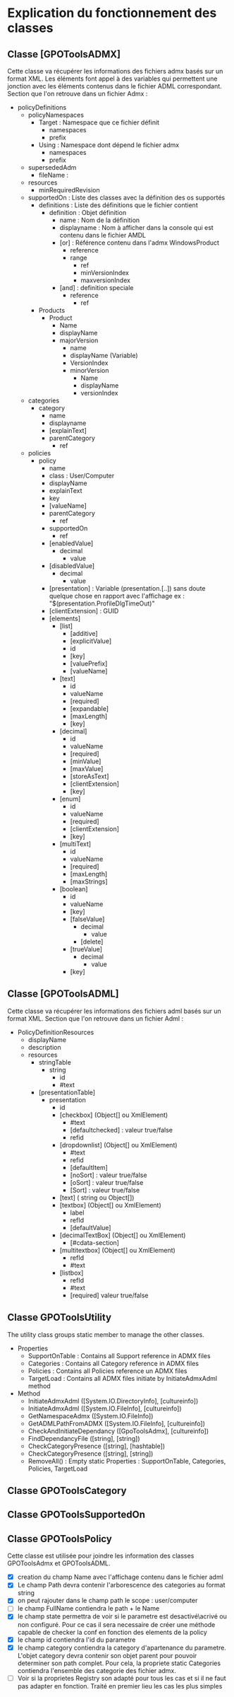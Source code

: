 # Explication du fonctionnement des classes

## Classe [GPOToolsADMX]
Cette classe va récupérer les informations des fichiers admx basés sur un format XML.
Les éléments font appel à des variables qui permettent une jonction avec les éléments contenus dans le fichier ADML correspondant.
Section que l'on retrouve dans un fichier Admx :
  - policyDefinitions
    - policyNamespaces
        - Target : Namespace que ce fichier définit
            - namespaces
            - prefix
        - Using : Namespace dont dépend le fichier admx
            - namespaces
            - prefix
    - supersededAdm
        - fileName :
    - resources
        - minRequiredRevision
    - supportedOn : Liste des classes avec la définition des os supportés
        - definitions : Liste des définitions que le fichier contient
            - definition : Objet définition
                - name : Nom de la définition
                - displayname : Nom à afficher dans la console qui est contenu dans le fichier AMDL
                - [or] : Référence contenu dans l'admx WindowsProduct
                    - reference
                    - range
                        - ref
                        - minVersionIndex
                        - maxversionIndex
                - [and] : definition speciale
                    - reference
                        - ref
        - Products
            - Product
                - Name
                - displayName
                - majorVersion
                    - name
                    - displayName (Variable)
                    - VersionIndex
                    - minorVersion
                        - Name
                        - displayName
                        - versionIndex
    - categories
        - category
            - name
            - displayname
            - [explainText]
            - parentCategory
                - ref
    - policies
        - policy
            - name
            - class : User/Computer
            - displayName
            - explainText
            - key
            - [valueName]
            - parentCategory
                - ref
            - supportedOn
                - ref
            - [enabledValue]
                - decimal
                    - value
            - [disabledValue]
                - decimal
                    - value
            - [presentation] : Variable (presentation.[..]) sans doute quelque chose en rapport avec l'affichage ex : "$(presentation.ProfileDlgTimeOut)"
            - [clientExtension] : GUID
            - [elements]
                - [list]
                    - [additive]
                    - [explicitValue]
                    - id
                    - [key]
                    - [valuePrefix]
                    - [valueName]
                - [text]
                    - id
                    - valueName
                    - [required]
                    - [expandable]
                    - [maxLength]
                    - [key]
                - [decimal]
                    - id
                    - valueName
                    - [required]
                    - [minValue]
                    - [maxValue]
                    - [storeAsText]
                    - [clientExtension]
                    - [key]
                - [enum]
                    - id
                    - valueName
                    - [required]
                    - [clientExtension]
                    - [key]
                - [multiText]
                    - id
                    - valueName
                    - [required]
                    - [maxLength]
                    - [maxStrings]
                - [boolean]
                    - id
                    - valueName
                    - [key]
                    - [falseValue]
                        - decimal
                            - value
                        - [delete]
                    - [trueValue]
                        - decimal
                            - value
                    - [key]

## Classe [GPOToolsADML]
Cette classe va récupérer les informations des fichiers adml basés sur un format XML.
Section que l'on retrouve dans un fichier Adml :
- PolicyDefinitionResources
    - displayName
    - description
    - resources
        - stringTable
            - string
                - id
                - #text
        - [presentationTable]
            - presentation
                - id
                - [checkbox] (Object[] ou XmlElement)
                    - #text
                    - [defaultchecked] : valeur true/false
                    - refid
                - [dropdownlist] (Object[] ou XmlElement)
                    - #text
                    - refid
                    - [defaultItem]
                    - [noSort] : valeur true/false
                    - [oSort] : valeur true/false
                    - [Sort] : valeur true/false
                - [text] ( string ou Object[])
                - [textbox] (Object[] ou XmlElement)
                    - label
                    - refId
                    - [defaultValue]
                - [decimalTextBox] (Object[] ou XmlElement)
                    - [#cdata-section]
                - [multitextbox] (Object[] ou XmlElement)
                    - refId
                    - #text
                - [listbox]
                    - refId
                    - #text
                    - [required] valeur true/false

## Classe GPOToolsUtility
The utility class groups static member to manage the other classes.
  - Properties
    - SupportOnTable : Contains all Support reference in ADMX files
    - Categories : Contains all Category reference in ADMX files
    - Policies : Contains all Policies reference un ADMX files
    - TargetLoad : Contains all ADMX files initiate by InitiateAdmxAdml method
  - Method
    - InitiateAdmxAdml ([System.IO.DirectoryInfo], [cultureinfo])
    - InitiateAdmxAdml ([System.IO.FileInfo], [cultureinfo])
    - GetNamespaceAdmx ([System.IO.FileInfo])
    - GetADMLPathFromADMX ([System.IO.FileInfo], [cultureinfo])
    - CheckAndInitiateDependancy ([GpoToolsAdmx], [cultureinfo])
    - FindDependancyFile ([string], [string])
    - CheckCategoryPresence ([string], [hashtable])
    - CheckCategoryPresence ([string], [string])
    - RemoveAll() : Empty static Properties : SupportOnTable, Categories, Policies, TargetLoad


## Classe GPOToolsCategory

## Classe GPOToolsSupportedOn

## Classe GPOToolsPolicy
Cette classe est utilisée pour joindre les information des classes GPOToolsAdmx et GPOToolsADML.
* [x]  creation du champ Name avec l'affichage contenu dans le fichier adml
* [x]  Le champ Path devra contenir l'arborescence des categories au format string
* [x]  on peut rajouter dans le champ path le scope : user/computer
* [ ]  le champ FullName contiendra le path + le Name
* [x]  le champ state permettra de voir si le parametre est desactivé\acrivé ou non configuré. Pour ce cas il sera necessaire de créer une méthode capable de checker la conf en fonction des elements de la policy
* [x]  le champ id contiendra l'id du parametre
* [x]  le champ category contiendra la category d'apartenance du parametre. L'objet category devra contenir son objet parent pour pouvoir determiner son path complet. Pour cela, la propriete static Categories contiendra l'ensemble des categorie des fichier admx.
* [ ]  Voir si la proprietes Registry son adapté pour tous les cas et si il ne faut pas adapter en fonction. Traité en premier lieu les cas les plus simples